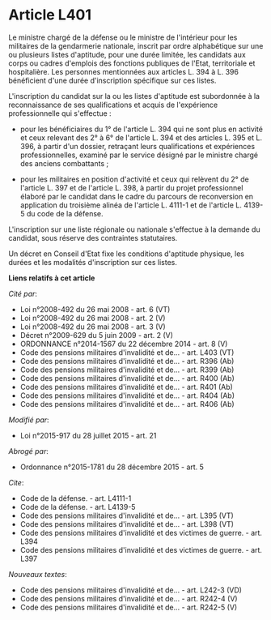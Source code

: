 # Article L401

Le ministre chargé de la défense ou le ministre de l'intérieur pour les militaires de la gendarmerie nationale,  inscrit par
ordre alphabétique sur une ou plusieurs listes d'aptitude, pour une durée limitée, les candidats aux corps ou cadres
d'emplois des fonctions publiques de l'Etat, territoriale et hospitalière. Les personnes mentionnées aux articles L. 394 à L.
396 bénéficient d'une durée d'inscription spécifique sur ces listes. 

L'inscription du candidat sur la ou les listes d'aptitude est subordonnée à la reconnaissance de ses qualifications et acquis
de l'expérience professionnelle qui s'effectue :

- pour les bénéficiaires du 1° de l'article L. 394 qui ne sont plus en activité et ceux relevant des 2° à 6° de l'article L.
394 et des articles L. 395 et L. 396, à partir d'un dossier, retraçant leurs qualifications et expériences professionnelles,
examiné par le service désigné par le ministre chargé des anciens combattants ;

- pour les militaires en position d'activité et ceux qui relèvent du 2° de l'article L. 397 et de l'article L. 398, à partir
du projet professionnel élaboré par le candidat dans le cadre du parcours de reconversion en application du troisième alinéa
de l'article L. 4111-1 et de l'article L. 4139-5 du code de la défense. 

L'inscription sur une liste régionale ou nationale s'effectue à la demande du candidat, sous réserve des contraintes
statutaires. 

Un décret en Conseil d'Etat fixe les conditions d'aptitude physique, les durées et les modalités d'inscription sur ces
listes.

**Liens relatifs à cet article**

_Cité par_:

  - Loi n°2008-492 du 26 mai 2008 - art. 6 (VT)
  - Loi n°2008-492 du 26 mai 2008 - art. 2 (V)
  - Loi n°2008-492 du 26 mai 2008 - art. 3 (V)
  - Décret n°2009-629 du 5 juin 2009 - art. 2 (V)
  - ORDONNANCE n°2014-1567 du 22 décembre 2014 - art. 8 (V)
  - Code des pensions militaires d'invalidité et de... - art. L403 (VT)
  - Code des pensions militaires d'invalidité et de... - art. R396 (Ab)
  - Code des pensions militaires d'invalidité et de... - art. R399 (Ab)
  - Code des pensions militaires d'invalidité et de... - art. R400 (Ab)
  - Code des pensions militaires d'invalidité et de... - art. R401 (Ab)
  - Code des pensions militaires d'invalidité et de... - art. R404 (Ab)
  - Code des pensions militaires d'invalidité et de... - art. R406 (Ab)

_Modifié par_:

  - Loi n°2015-917 du 28 juillet 2015 - art. 21

_Abrogé par_:

  - Ordonnance n°2015-1781 du 28 décembre 2015 - art. 5

_Cite_:

  - Code de la défense. - art. L4111-1
  - Code de la défense. - art. L4139-5
  - Code des pensions militaires d'invalidité et de... - art. L395 (VT)
  - Code des pensions militaires d'invalidité et de... - art. L398 (VT)
  - Code des pensions militaires d'invalidité et des victimes de guerre. - art. L394
  - Code des pensions militaires d'invalidité et des victimes de guerre. - art. L397

_Nouveaux textes_:

  - Code des pensions militaires d'invalidité et de... - art. L242-3 (VD)
  - Code des pensions militaires d'invalidité et de... - art. R242-4 (V)
  - Code des pensions militaires d'invalidité et de... - art. R242-5 (V)
